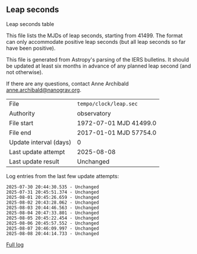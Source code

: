 
## Leap seconds

Leap seconds table

This file lists the MJDs of leap seconds, starting from 41499.
The format can only accommodate positive leap seconds (but all
leap seconds so far have been positive).

This file is generated from Astropy's parsing of the IERS
bulletins. It should be updated at least six months in advance
of any planned leap second (and not otherwise).

If there are any questions, contact Anne Archibald
<anne.archibald@nanograv.org>.

|     |     |
|:--- |:--- |
| File | `tempo/clock/leap.sec` |
| Authority | observatory |
| File start | 1972-07-01 MJD 41499.0 |
| File end | 2017-01-01 MJD 57754.0 |
| Update interval (days) | 0 |
| Last update attempt | 2025-08-08 |
| Last update result | Unchanged |

Log entries from the last few update attempts:
```
2025-07-30 20:44:30.535 - Unchanged
2025-07-31 20:45:51.374 - Unchanged
2025-08-01 20:45:26.659 - Unchanged
2025-08-02 20:43:28.062 - Unchanged
2025-08-03 20:44:46.563 - Unchanged
2025-08-04 20:47:33.801 - Unchanged
2025-08-05 20:45:22.454 - Unchanged
2025-08-06 20:45:57.552 - Unchanged
2025-08-07 20:46:09.997 - Unchanged
2025-08-08 20:44:14.733 - Unchanged
```
[Full log](https://raw.githubusercontent.com/ipta/pulsar-clock-corrections/main/log/tempo/clock/leap.sec.log)
